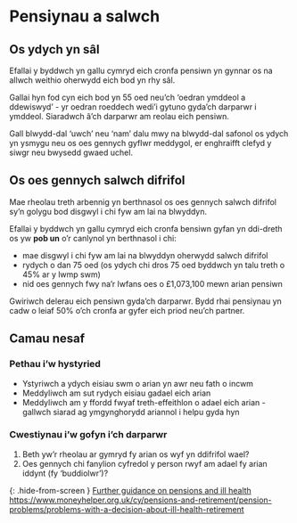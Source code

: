 # Pensiynau a salwch

## Os ydych yn sâl

Efallai y byddwch yn gallu cymryd eich cronfa pensiwn yn gynnar os na allwch weithio oherwydd eich bod yn rhy sâl.

Gallai hyn fod cyn eich bod yn 55 oed neu’ch ‘oedran ymddeol a ddewiswyd’ - yr oedran roeddech wedi’i gytuno gyda’ch darparwr i ymddeol. Siaradwch â’ch darparwr am reolau eich pensiwn.

Gall blwydd-dal ‘uwch’ neu ‘nam’ dalu mwy na blwydd-dal safonol os ydych yn ysmygu neu os oes gennych gyflwr meddygol, er enghraifft clefyd y siwgr neu bwysedd gwaed uchel.

## Os oes gennych salwch difrifol

Mae rheolau treth arbennig yn berthnasol os oes gennych salwch difrifol sy’n golygu bod disgwyl i chi fyw am lai na blwyddyn.

Efallai y byddwch yn gallu cymryd eich cronfa bensiwn gyfan yn ddi-dreth os yw **pob un** o’r canlynol yn berthnasol i chi:

* mae disgwyl i chi fyw am lai na blwyddyn oherwydd salwch difrifol
* rydych o dan 75 oed (os ydych chi dros 75 oed byddwch yn talu treth o 45% ar y lwmp swm)
* nid oes gennych fwy na’r lwfans oes o £1,073,100 mewn arian pensiwn

Gwiriwch delerau eich pensiwn gyda’ch darparwr. Bydd rhai pensiynau yn cadw o leiaf 50% o’ch cronfa ar gyfer eich priod neu’ch partner.

## Camau nesaf

### Pethau i’w hystyried

* Ystyriwch a ydych eisiau swm o arian yn awr neu fath o incwm
* Meddyliwch am sut rydych eisiau gadael eich arian
* Meddyliwch am y ffordd fwyaf treth-effeithlon o adael eich arian - gallwch siarad ag ymgynghorydd ariannol i helpu gyda hyn

### Cwestiynau i’w gofyn i’ch darparwr

1. Beth yw’r rheolau ar gymryd fy arian os wyf yn ddifrifol wael?
2. Oes gennych chi fanylion cyfredol y person rwyf am adael fy arian iddynt (fy ‘buddiolwr’)?

{: .hide-from-screen }
[Further guidance on pensions and ill health](https://www.moneyhelper.org.uk/cy/pensions-and-retirement/pension-problems/problems-with-a-decision-about-ill-health-retirement)<br>
https://www.moneyhelper.org.uk/cy/pensions-and-retirement/pension-problems/problems-with-a-decision-about-ill-health-retirement
